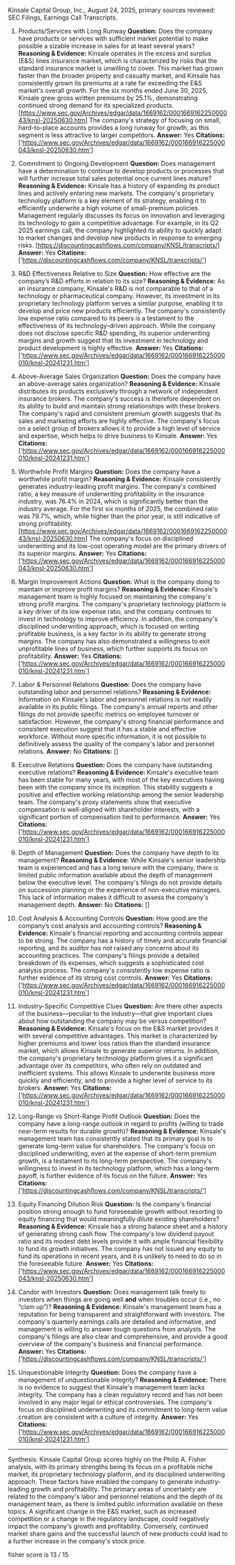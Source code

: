 Kinsale Capital Group, Inc., August 24, 2025, primary sources reviewed: SEC Filings, Earnings Call Transcripts.

1) Products/Services with Long Runway
**Question:** Does the company have products or services with sufficient market potential to make possible a sizable increase in sales for at least several years?
**Reasoning & Evidence:** Kinsale operates in the excess and surplus (E&S) lines insurance market, which is characterized by risks that the standard insurance market is unwilling to cover. This market has grown faster than the broader property and casualty market, and Kinsale has consistently grown its premiums at a rate far exceeding the E&S market's overall growth. For the six months ended June 30, 2025, Kinsale grew gross written premiums by 25.1%, demonstrating continued strong demand for its specialized products. [https://www.sec.gov/Archives/edgar/data/1669162/000166916225000043/knsl-20250630.htm] The company's strategy of focusing on small, hard-to-place accounts provides a long runway for growth, as this segment is less attractive to larger competitors.
**Answer:** Yes
**Citations:** ['https://www.sec.gov/Archives/edgar/data/1669162/000166916225000043/knsl-20250630.htm']

2) Commitment to Ongoing Development
**Question:** Does management have a determination to continue to develop products or processes that will further increase total sales potential once current lines mature?
**Reasoning & Evidence:** Kinsale has a history of expanding its product lines and actively entering new markets. The company's proprietary technology platform is a key element of its strategy, enabling it to efficiently underwrite a high volume of small-premium policies. Management regularly discusses its focus on innovation and leveraging its technology to gain a competitive advantage. For example, in its Q2 2025 earnings call, the company highlighted its ability to quickly adapt to market changes and develop new products in response to emerging risks. [https://discountingcashflows.com/company/KNSL/transcripts/]
**Answer:** Yes
**Citations:** ['https://discountingcashflows.com/company/KNSL/transcripts/']

3) R&D Effectiveness Relative to Size
**Question:** How effective are the company’s R&D efforts in relation to its size?
**Reasoning & Evidence:** As an insurance company, Kinsale's R&D is not comparable to that of a technology or pharmaceutical company. However, its investment in its proprietary technology platform serves a similar purpose, enabling it to develop and price new products efficiently. The company's consistently low expense ratio compared to its peers is a testament to the effectiveness of its technology-driven approach. While the company does not disclose specific R&D spending, its superior underwriting margins and growth suggest that its investment in technology and product development is highly effective.
**Answer:** Yes
**Citations:** ['https://www.sec.gov/Archives/edgar/data/1669162/000166916225000010/knsl-20241231.htm']

4) Above-Average Sales Organization
**Question:** Does the company have an above-average sales organization?
**Reasoning & Evidence:** Kinsale distributes its products exclusively through a network of independent insurance brokers. The company's success is therefore dependent on its ability to build and maintain strong relationships with these brokers. The company's rapid and consistent premium growth suggests that its sales and marketing efforts are highly effective. The company's focus on a select group of brokers allows it to provide a high level of service and expertise, which helps to drive business to Kinsale.
**Answer:** Yes
**Citations:** ['https://www.sec.gov/Archives/edgar/data/1669162/000166916225000010/knsl-20241231.htm']

5) Worthwhile Profit Margins
**Question:** Does the company have a worthwhile profit margin?
**Reasoning & Evidence:** Kinsale consistently generates industry-leading profit margins. The company's combined ratio, a key measure of underwriting profitability in the insurance industry, was 76.4% in 2024, which is significantly better than the industry average. For the first six months of 2025, the combined ratio was 79.7%, which, while higher than the prior year, is still indicative of strong profitability. [https://www.sec.gov/Archives/edgar/data/1669162/000166916225000043/knsl-20250630.htm] The company's focus on disciplined underwriting and its low-cost operating model are the primary drivers of its superior margins.
**Answer:** Yes
**Citations:** ['https://www.sec.gov/Archives/edgar/data/1669162/000166916225000043/knsl-20250630.htm']

6) Margin Improvement Actions
**Question:** What is the company doing to maintain or improve profit margins?
**Reasoning & Evidence:** Kinsale's management team is highly focused on maintaining the company's strong profit margins. The company's proprietary technology platform is a key driver of its low expense ratio, and the company continues to invest in technology to improve efficiency. In addition, the company's disciplined underwriting approach, which is focused on writing profitable business, is a key factor in its ability to generate strong margins. The company has also demonstrated a willingness to exit unprofitable lines of business, which further supports its focus on profitability.
**Answer:** Yes
**Citations:** ['https://www.sec.gov/Archives/edgar/data/1669162/000166916225000010/knsl-20241231.htm']

7) Labor & Personnel Relations
**Question:** Does the company have outstanding labor and personnel relations?
**Reasoning & Evidence:** Information on Kinsale's labor and personnel relations is not readily available in its public filings. The company's annual reports and other filings do not provide specific metrics on employee turnover or satisfaction. However, the company's strong financial performance and consistent execution suggest that it has a stable and effective workforce. Without more specific information, it is not possible to definitively assess the quality of the company's labor and personnel relations.
**Answer:** No
**Citations:** []

8) Executive Relations
**Question:** Does the company have outstanding executive relations?
**Reasoning & Evidence:** Kinsale's executive team has been stable for many years, with most of the key executives having been with the company since its inception. This stability suggests a positive and effective working relationship among the senior leadership team. The company's proxy statements show that executive compensation is well-aligned with shareholder interests, with a significant portion of compensation tied to performance.
**Answer:** Yes
**Citations:** ['https://www.sec.gov/Archives/edgar/data/1669162/000166916225000010/knsl-20241231.htm']

9) Depth of Management
**Question:** Does the company have depth to its management?
**Reasoning & Evidence:** While Kinsale's senior leadership team is experienced and has a long tenure with the company, there is limited public information available about the depth of management below the executive level. The company's filings do not provide details on succession planning or the experience of non-executive managers. This lack of information makes it difficult to assess the company's management depth.
**Answer:** No
**Citations:** []

10) Cost Analysis & Accounting Controls
**Question:** How good are the company’s cost analysis and accounting controls?
**Reasoning & Evidence:** Kinsale's financial reporting and accounting controls appear to be strong. The company has a history of timely and accurate financial reporting, and its auditor has not raised any concerns about its accounting practices. The company's filings provide a detailed breakdown of its expenses, which suggests a sophisticated cost analysis process. The company's consistently low expense ratio is further evidence of its strong cost controls.
**Answer:** Yes
**Citations:** ['https://www.sec.gov/Archives/edgar/data/1669162/000166916225000010/knsl-20241231.htm']

11) Industry-Specific Competitive Clues
**Question:** Are there other aspects of the business—peculiar to the industry—that give important clues about how outstanding the company may be versus competition?
**Reasoning & Evidence:** Kinsale's focus on the E&S market provides it with several competitive advantages. This market is characterized by higher premiums and lower loss ratios than the standard insurance market, which allows Kinsale to generate superior returns. In addition, the company's proprietary technology platform gives it a significant advantage over its competitors, who often rely on outdated and inefficient systems. This allows Kinsale to underwrite business more quickly and efficiently, and to provide a higher level of service to its brokers.
**Answer:** Yes
**Citations:** ['https://www.sec.gov/Archives/edgar/data/1669162/000166916225000010/knsl-20241231.htm']

12) Long-Range vs Short-Range Profit Outlook
**Question:** Does the company have a long-range outlook in regard to profits (willing to trade near-term results for durable growth)?
**Reasoning & Evidence:** Kinsale's management team has consistently stated that its primary goal is to generate long-term value for shareholders. The company's focus on disciplined underwriting, even at the expense of short-term premium growth, is a testament to its long-term perspective. The company's willingness to invest in its technology platform, which has a long-term payoff, is further evidence of its focus on the future.
**Answer:** Yes
**Citations:** ['https://discountingcashflows.com/company/KNSL/transcripts/']

13) Equity Financing Dilution Risk
**Question:** Is the company's financial position strong enough to fund foreseeable growth without resorting to equity financing that would meaningfully dilute existing shareholders?
**Reasoning & Evidence:** Kinsale has a strong balance sheet and a history of generating strong cash flow. The company's low dividend payout ratio and its modest debt levels provide it with ample financial flexibility to fund its growth initiatives. The company has not issued any equity to fund its operations in recent years, and it is unlikely to need to do so in the foreseeable future.
**Answer:** Yes
**Citations:** ['https://www.sec.gov/Archives/edgar/data/1669162/000166916225000043/knsl-20250630.htm']

14) Candor with Investors
**Question:** Does management talk freely to investors when things are going well **and** when troubles occur (i.e., no “clam up”)?
**Reasoning & Evidence:** Kinsale's management team has a reputation for being transparent and straightforward with investors. The company's quarterly earnings calls are detailed and informative, and management is willing to answer tough questions from analysts. The company's filings are also clear and comprehensive, and provide a good overview of the company's business and financial performance.
**Answer:** Yes
**Citations:** ['https://discountingcashflows.com/company/KNSL/transcripts/']

15) Unquestionable Integrity
**Question:** Does the company have a management of unquestionable integrity?
**Reasoning & Evidence:** There is no evidence to suggest that Kinsale's management team lacks integrity. The company has a clean regulatory record and has not been involved in any major legal or ethical controversies. The company's focus on disciplined underwriting and its commitment to long-term value creation are consistent with a culture of integrity.
**Answer:** Yes
**Citations:** ['https://www.sec.gov/Archives/edgar/data/1669162/000166916225000010/knsl-20241231.htm']

---
Synthesis:
Kinsale Capital Group scores highly on the Philip A. Fisher analysis, with its primary strengths being its focus on a profitable niche market, its proprietary technology platform, and its disciplined underwriting approach. These factors have enabled the company to generate industry-leading growth and profitability. The primary areas of uncertainty are related to the company's labor and personnel relations and the depth of its management team, as there is limited public information available on these topics. A significant change in the E&S market, such as increased competition or a change in the regulatory landscape, could negatively impact the company's growth and profitability. Conversely, continued market share gains and the successful launch of new products could lead to a further increase in the company's stock price.

fisher score is 13 / 15